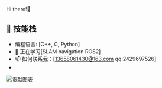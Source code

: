 Hi there!👋
## 🚀 技能栈
- 编程语言: [C++, C, Python]
- 🌱 正在学习[SLAM navigation ROS2]
- 📫 如何联系我：[13658061430@163.com qq:2429697526]
- 
 ![贡献图表](https://github-readme-streak-stats.herokuapp.com/?user=PeiXinYang-IST&theme=radical)
